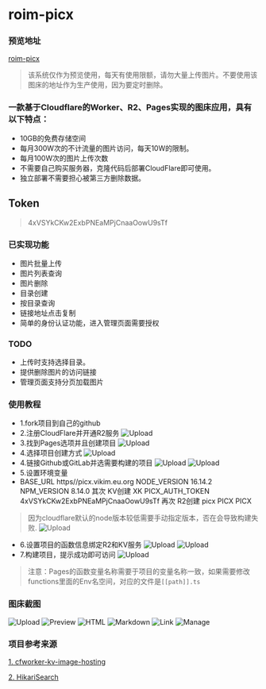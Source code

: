 # roim-picx

### 预览地址
[roim-picx](https://roim.page)
> 该系统仅作为预览使用，每天有使用限额，请勿大量上传图片。不要使用该图床的地址作为生产使用，因为要定时删除。

### 一款基于Cloudflare的Worker、R2、Pages实现的图床应用，具有以下特点：
* 10GB的免费存储空间
* 每月300W次的不计流量的图片访问，每天10W的限制。
* 每月100W次的图片上传次数
* 不需要自己购买服务器，克隆代码后部署CloudFlare即可使用。
* 独立部署不需要担心被第三方删除数据。

## Token
> 4xVSYkCKw2ExbPNEaMPjCnaaOowU9sTf

### 已实现功能
* 图片批量上传
* 图片列表查询
* 图片删除
* 目录创建
* 按目录查询
* 链接地址点击复制
* 简单的身份认证功能，进入管理页面需要授权

### TODO
* 上传时支持选择目录。
* 提供删除图片的访问链接
* 管理页面支持分页加载图片

### 使用教程
* 1.fork项目到自己的github
* 2.注册CloudFlare并开通R2服务
![Upload](https://oss.tuqu.me/roim/blog/cf/r2.png)
* 3.找到Pages选项并且创建项目
![Upload](https://oss.tuqu.me/roim/blog/cf/pages1.png)
* 4.选择项目创建方式
![Upload](https://oss.tuqu.me/roim/blog/cf/pages2.png)
* 4.链接Github或GitLab并选需要构建的项目
  ![Upload](https://oss.tuqu.me/roim/blog/cf/pages3.png)
  ![Upload](https://oss.tuqu.me/roim/blog/cf/pages4.png)
* 5.设置环境变量
*
  BASE_URL  https//picx.vikim.eu.org 
  NODE_VERSION  16.14.2
  NPM_VERSION  8.14.0
  其次 KV创建  XK
  PICX_AUTH_TOKEN 4xVSYkCKw2ExbPNEaMPjCnaaOowU9sTf
  再次 R2创建 picx
  PICX PICX
> 因为cloudflare默认的node版本较低需要手动指定版本，否在会导致构建失败.
    ![Upload](https://oss.tuqu.me/roim/blog/cf/pages5.png)
* 6.设置项目的函数信息绑定R2和KV服务
![Upload](https://oss.tuqu.me/roim/blog/cf/pages6.png)
![Upload](https://oss.tuqu.me/roim/blog/cf/pages7.png)
* 7.构建项目，提示成功即可访问
  ![Upload](https://oss.tuqu.me/roim/blog/cf/pages8.png)

> 注意：Pages的函数变量名称需要于项目的变量名称一致，如果需要修改functions里面的Env名空间，对应的文件是`[[path]].ts`

### 图床截图
![Upload](https://oss.tuqu.me/roim/blog/5.png)
![Preview](https://oss.tuqu.me/roim/blog/1.png)
![HTML](https://oss.tuqu.me/roim/blog/2.png)
![Markdown](https://oss.tuqu.me/roim/blog/3.png)
![Link](https://oss.tuqu.me/roim/blog/4.png)
![Manage](https://oss.tuqu.me/roim/blog/6.png)

### 项目参考来源
[1. cfworker-kv-image-hosting](https://github.com/realByg/cfworker-kv-image-hosting)

[2. HikariSearch](https://github.com/mixmoe/HikariSearch)
